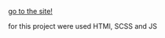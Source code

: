 [go to the site!](https://faaazy.github.io/RubyHome/)

for this project were used HTMl, SCSS and JS


